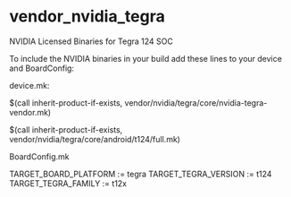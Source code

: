 # vendor_nvidia_tegra
NVIDIA Licensed Binaries for Tegra 124 SOC

To include the NVIDIA binaries in your build add these lines to your device and BoardConfig:

device.mk:

$(call inherit-product-if-exists, vendor/nvidia/tegra/core/nvidia-tegra-vendor.mk)

$(call inherit-product-if-exists, vendor/nvidia/tegra/core/android/t124/full.mk)

BoardConfig.mk

TARGET_BOARD_PLATFORM := tegra
TARGET_TEGRA_VERSION := t124
TARGET_TEGRA_FAMILY := t12x
